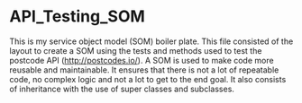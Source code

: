 # API_Testing_SOM

This is my service object model (SOM) boiler plate. This file consisted of the layout to create a SOM using the tests and methods used to test the postcode API (http://postcodes.io/). A SOM is used to make code more reusable and maintainable. It ensures that there is not a lot of repeatable code, no complex logic and not a lot to get to the end goal. It also consists of inheritance with the use of super classes and subclasses.  
